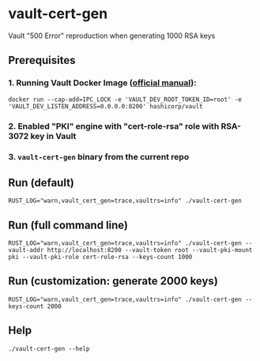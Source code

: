 # vault-cert-gen
Vault  "500 Error" reproduction when generating 1000 RSA keys

## Prerequisites
### 1. Running Vault Docker Image ([official manual](https://hub.docker.com/r/hashicorp/vault)):
`docker run --cap-add=IPC_LOCK -e 'VAULT_DEV_ROOT_TOKEN_ID=root' -e 'VAULT_DEV_LISTEN_ADDRESS=0.0.0.0:8200' hashicorp/vault`
### 2. Enabled "PKI" engine with "cert-role-rsa" role with RSA-3072 key in Vault
### 3. `vault-cert-gen` binary from the current repo

## Run (default)
`RUST_LOG="warn,vault_cert_gen=trace,vaultrs=info" ./vault-cert-gen`

## Run (full command line)
`RUST_LOG="warn,vault_cert_gen=trace,vaultrs=info" ./vault-cert-gen --vault-addr http://localhost:8200 --vault-token root --vault-pki-mount pki --vault-pki-role cert-role-rsa --keys-count 1000`

## Run (customization: generate 2000 keys)  
`RUST_LOG="warn,vault_cert_gen=trace,vaultrs=info" ./vault-cert-gen --keys-count 2000`

## Help
`./vault-cert-gen --help`
